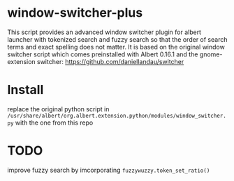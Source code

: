 # window-switcher-plus
This script provides an advanced window switcher plugin for albert launcher with tokenized search and fuzzy search
so that the order of search terms and exact spelling does not matter. It is based on the original window switcher script which comes preinstalled with Albert 0.16.1
and the gnome-extension switcher: https://github.com/daniellandau/switcher


# Install 
replace the original python script in `/usr/share/albert/org.albert.extension.python/modules/window_switcher.py` with  the one from this repo

# TODO 
improve fuzzy search by imcorporating `fuzzywuzzy.token_set_ratio()`

